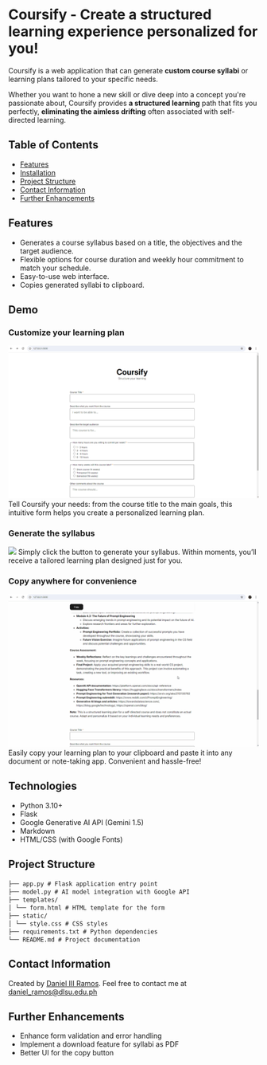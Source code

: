 # Coursify - Create a structured learning experience personalized for you!

Coursify is a web application that can generate **custom course syllabi** or 
learning plans tailored to your specific needs. 

Whether you want to hone a new skill or dive deep into a concept you're 
passionate about, Coursify provides **a structured learning** path that fits 
you perfectly, **eliminating the aimless drifting** often associated with 
self-directed learning.

## Table of Contents
- [Features](#features) <!-- - [Demo](#demo) -->
- [Installation](#installation) <!-- - [Usage](#usage) --> <!-- - [Technologies](#technologies) --> <!-- - [API Integration](#api-integration) -->
- [Project Structure](#project-structure)
- [Contact Information](#contact-information)
- [Further Enhancements](#further-enhancements)

## Features
- Generates a course syllabus based on a title, the objectives and the target 
audience.
- Flexible options for course duration and weekly hour commitment to match your 
schedule.
- Easy-to-use web interface.
- Copies generated syllabi to clipboard.

## Demo
### Customize your learning plan
![](docs/demo1.gif)
Tell Coursify your needs: from the course title to the main goals, this 
intuitive form helps you create a personalized learning plan.

### Generate the syllabus
![](docs/demo2.gif)
Simply click the button to generate your syllabus. Within moments, you’ll 
receive a tailored learning plan designed just for you.

### Copy anywhere for convenience
![](docs/demo3.gif)
Easily copy your learning plan to your clipboard and paste it into any document 
or note-taking app. Convenient and hassle-free!

<!-- ## Running Locally

### Installation

### Usage -->

## Technologies
- Python 3.10+
- Flask
- Google Generative AI API (Gemini 1.5)
- Markdown
- HTML/CSS (with Google Fonts)

<!-- ## API Integration
This project uses [Google Generative AI](https://cloud.google.com/generative-ai)
to generate course syllabi based on user input. To access their API, you need 
to:
1.  -->

## Project Structure

```
├── app.py # Flask application entry point
├── model.py # AI model integration with Google API
├── templates/
│ └── form.html # HTML template for the form
├── static/
│ └── style.css # CSS styles
├── requirements.txt # Python dependencies
└── README.md # Project documentation
```

## Contact Information
Created by [Daniel III Ramos](https://github.com/dhannn). Feel free to 
contact me at [daniel_ramos@dlsu.edu.ph](mailto:daniel_ramos@dlsu.edu.ph)

## Further Enhancements
- Enhance form validation and error handling
- Implement a download feature for syllabi as PDF
- Better UI for the copy button
